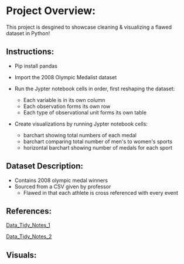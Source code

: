 # Project Overview: 
This project is desgined to showcase cleaning & visualizing a flawed dataset in Python! 

## Instructions: 
- Pip install pandas 
- Import the 2008 Olympic Medalist dataset
- Run the Jypter notebook cells in order, first reshaping the dataset:
    - Each variable is in its own column
    - Each observation forms its own row
    - Each type of observational unit forms its own table

- Create visualizations by running Jypter notebook cells:
    - barchart showing total numbers of each medal 
    - barchart comparing total number of men's to women's sports 
    - horizontal barchart showing number of medals for each sport 

## Dataset Description: 
- Contains 2008 olympic medal winners 
- Sourced from a CSV given by professor 
   - Flawed in that each athlete is cross referenced with every event 

## References:
[Data_Tidy_Notes_1](Notes/Week%206/IDS_6_1_FINAL%20(2).ipynb)

[Data_Tidy_Notes_2]([Notes/Week%206/IDS%206_2_FINAL-1%20(2).ipynb](https://github.com/wsteadman/Steadman-Data-Science-Portfolio/blob/main/Notes/Week%206/IDS%206_2_FINAL-1%20(2).ipynb))


## Visuals:


